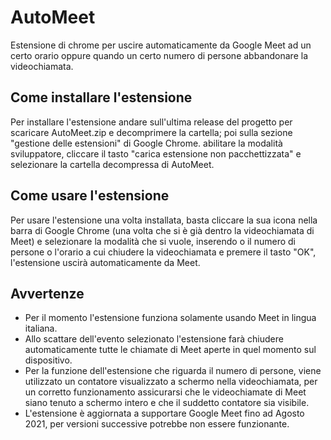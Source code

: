 # AutoMeet

Estensione di chrome per uscire automaticamente da Google Meet ad un certo orario oppure quando un certo numero di persone abbandonare la videochiamata.

## Come installare l'estensione

Per installare l'estensione andare sull'ultima release del progetto per scaricare AutoMeet.zip e decomprimere la cartella; poi sulla sezione "gestione delle estensioni" di Google Chrome. abilitare la modalità sviluppatore, cliccare il tasto "carica estensione non pacchettizzata" e selezionare la cartella decompressa di AutoMeet.

## Come usare l'estensione

Per usare l'estensione una volta installata, basta cliccare la sua icona nella barra di Google Chrome (una volta che si è già dentro la videochiamata di Meet) e selezionare la modalità che si vuole, inserendo o il numero di persone o l'orario a cui chiudere la videochiamata e premere il tasto "OK", l'estensione uscirà automaticamente da Meet.

## Avvertenze

- Per il momento l'estensione funziona solamente usando Meet in lingua italiana.
- Allo scattare dell'evento selezionato l'estensione farà chiudere automaticamente tutte le chiamate di Meet aperte in quel momento sul dispositivo.
- Per la funzione dell'estensione che riguarda il numero di persone, viene utilizzato un contatore visualizzato a schermo nella videochiamata, per un corretto funzionamento assicurarsi che le videochiamate di Meet siano tenuto a schermo intero e che il suddetto contatore sia visibile.
- L'estensione è aggiornata a supportare Google Meet fino ad Agosto 2021, per versioni successive potrebbe non essere funzionante.
